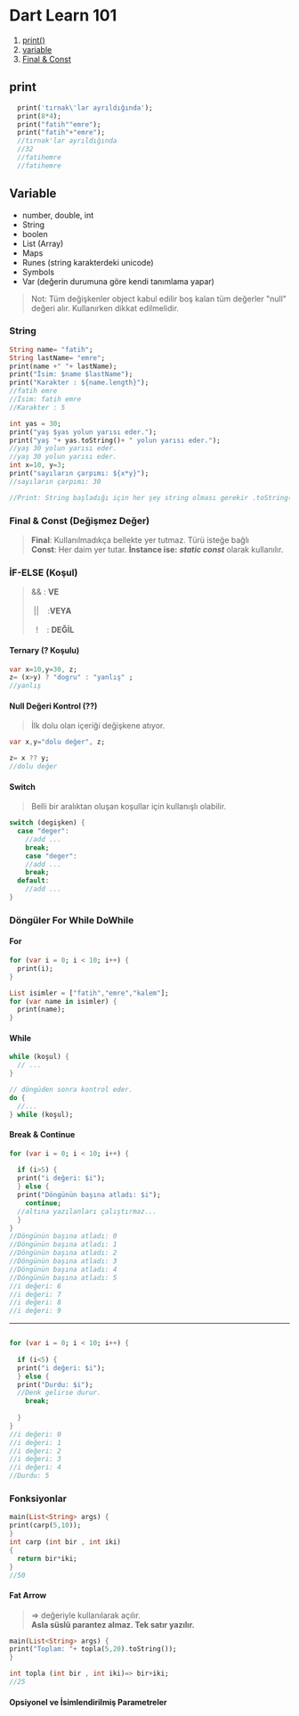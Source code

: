 # Dart Learn 101

1. [print()](#print)
1. [variable](#variable)
1. [Final & Const](#Final-&-Const-(Değişmez-Değer))


## print
```dart
  print('tırnak\'lar ayrıldığında');
  print(8*4);
  print("fatih""emre");
  print("fatih"+"emre");
  //tırnak'lar ayrıldığında
  //32
  //fatihemre
  //fatihemre
```
## Variable 
- number, double, int  
- String
- boolen
- List (Array)
- Maps
- Runes (string karakterdeki unicode)
- Symbols
- Var (değerin durumuna göre kendi tanımlama yapar)
> Not: Tüm değişkenler object kabul edilir boş kalan tüm değerler "null" değeri alır. Kullanırken dikkat edilmelidir.

### String
```dart
String name= "fatih";
String lastName= "emre";
print(name +" "+ lastName);
print("İsim: $name $lastName");
print("Karakter : ${name.length}");
//fatih emre
//İsim: fatih emre
//Karakter : 5

int yas = 30;
print("yaş $yas yolun yarısı eder.");
print("yaş "+ yas.toString()+ " yolun yarısı eder.");
//yaş 30 yolun yarısı eder.
//yaş 30 yolun yarısı eder.
int x=10, y=3;
print("sayıların çarpımı: ${x*y}");
//sayıların çarpımı: 30

//Print: String başladığı için her şey string olması gerekir .toString();
```
### Final & Const (Değişmez Değer)
> **Final**: Kullanılmadıkça bellekte yer tutmaz. Türü isteğe bağlı<br> **Const**: Her daim yer tutar. **İnstance ise:** *****static const***** olarak kullanılır.

### İF-ELSE (Koşul)

> && : **VE**<br><br>&nbsp;||&nbsp;&nbsp;&nbsp; :**VEYA**<br><br>&nbsp;&nbsp;!&nbsp;&nbsp;&nbsp; : **DEĞİL**

#### Ternary (? Koşulu)

```dart
var x=10,y=30, z;
z= (x>y) ? "dogru" : "yanlış" ;
//yanlış
```
#### Null Değeri Kontrol (??)
> İlk dolu olan içeriği değişkene atıyor.
```dart
var x,y="dolu değer", z;

z= x ?? y;
//dolu değer
```

#### Switch
>Belli bir aralıktan oluşan koşullar için kullanışlı olabilir.
```dart
switch (degişken) {
  case "deger":
    //add ...
    break;
    case "deger":
    //add ...
    break;
  default:
    //add ...
}
```
### Döngüler For While DoWhile

#### For
```dart
for (var i = 0; i < 10; i++) {
  print(i);
}

List isimler = ["fatih","emre","kalem"];
for (var name in isimler) {
  print(name);
}
```
#### While

```dart
while (koşul) {
  // ...
}

// döngüden sonra kontrol eder.
do {
  //...
} while (koşul);
```
#### Break & Continue

```dart
for (var i = 0; i < 10; i++) {
  
  if (i>5) {
  print("i değeri: $i");  
  } else {
  print("Döngünün başına atladı: $i");
    continue;
  //altına yazılanları çalıştırmaz...
  }
}
//Döngünün başına atladı: 0
//Döngünün başına atladı: 1
//Döngünün başına atladı: 2
//Döngünün başına atladı: 3
//Döngünün başına atladı: 4
//Döngünün başına atladı: 5
//i değeri: 6
//i değeri: 7
//i değeri: 8
//i değeri: 9
```
----------
```dart

for (var i = 0; i < 10; i++) {
  
  if (i<5) {
  print("i değeri: $i");  
  } else {
  print("Durdu: $i");
  //Denk gelirse durur.
    break;
  
  }
}
//i değeri: 0
//i değeri: 1
//i değeri: 2
//i değeri: 3
//i değeri: 4
//Durdu: 5
```
### Fonksiyonlar

```dart
main(List<String> args) {
print(carp(5,10));  
}
int carp (int bir , int iki)
{
  return bir*iki;
}
//50
```
#### Fat Arrow
> => değeriyle kullanılarak açılır. <br> **Asla süslü parantez almaz. Tek satır yazılır.**

```dart
main(List<String> args) {
print("Toplam: "+ topla(5,20).toString());  
}

int topla (int bir , int iki)=> bir+iki;
//25
```
#### Opsiyonel ve İsimlendirilmiş Parametreler



